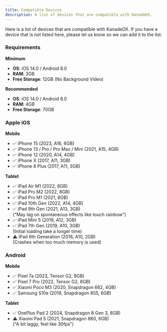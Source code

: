```yaml
---
title: Compatible Devices
description: A list of devices that are compatible with KanadeDX.
---
```


Here is a list of devices that are compatible with KanadeDX. If you have a device that is not listed here, please let us know so we can add it to the list.

### Requirements

**Minimum**

- **OS**: iOS 14.0 / Android 8.0
- **RAM**: 3GB
- **Free Storage**: 12GB (No Background Video)

**Recommended**

- **OS**: iOS 14.0 / Android 8.0
- **RAM**: 4GB
- **Free Storage**: 70GB

### Apple iOS

**Mobile**

- ✅ iPhone 15 (2023, A16, 6GB)
- ✅ iPhone 13 / Pro / Pro Max / Mini (2021, A15, 4GB)
- ✅ iPhone 12 (2020, A14, 4GB)
- ✅ iPhone X (2017, A11, 3GB)
- ✅ iPhone 8 Plus (2017, A11, 3GB)

**Tablet**

- ✅ iPad Air M1 (2022, 8GB)
- ✅ iPad Pro M2 (2022, 8GB)
- ✅ iPad Pro M1 (2021, 8GB)
- ✅ iPad 10th Gen (2022, A14, 4GB)
- ✅ iPad 9th Gen (2021, A13, 3GB)  
  ("May lag on spontaneous effects like touch rainbow")
- ✅ iPad Mini 5 (2019, A12, 3GB)
- ✅ iPad 7th Gen (2019, A10, 3GB)  
  (Initial loading take a longer time)
- ⚠️ iPad 6th Generation (2018, A10, 2GB)  
  (Crashes when too much memory is used)

### Android

**Mobile**

* ✅ Pixel 7a (2023, Tensor G2, 8GB)
* ✅ Pixel 7 Pro (2022, Tensor G2, 8GB)
* ✅ Xiaomi Poco M3 (2020, Snapdragon 662, 4GB)
* ✅ Samsung S10e (2019, Snapdragon 855, 6GB)

**Tablet**

- ✅ OnePlus Pad 2 (2024, Snapdragon 8 Gen 3, 8GB)
- ⚠️ Xiaomi Pad 5 (2021, Snapdragon 860, 6GB)  
  ("A bit laggy, feel like 30fps")

